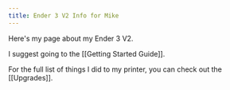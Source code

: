 ```yaml
---
title: Ender 3 V2 Info for Mike
---
```


Here's my page about my Ender 3 V2.

I suggest going to the [[Getting Started Guide]].

For the full list of things I did to my printer, you can check out the [[Upgrades]].